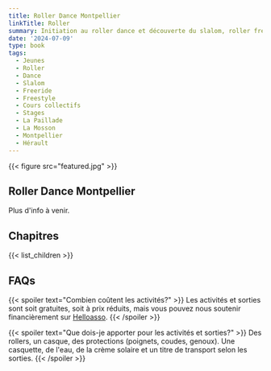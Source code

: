 ```yaml
---
title: Roller Dance Montpellier
linkTitle: Roller
summary: Initiation au roller dance et découverte du slalom, roller freeride, roller freestyle à Montpellier.
date: '2024-07-09'
type: book
tags:
  - Jeunes
  - Roller
  - Dance
  - Slalom
  - Freeride
  - Freestyle
  - Cours collectifs
  - Stages
  - La Paillade
  - La Mosson
  - Montpellier
  - Hérault
---
```


{{< figure src="featured.jpg" >}}

## Roller Dance Montpellier
Plus d'info à venir.

## Chapitres

{{< list_children >}}

## FAQs

{{< spoiler text="Combien coûtent les activités?" >}}
Les activités et sorties sont soit gratuites, soit à prix réduits, mais vous pouvez nous soutenir financièrement sur [Helloasso](https://www.helloasso.com/associations/maths-et-maryam/formulaires/1).
{{< /spoiler >}}

{{< spoiler text="Que dois-je apporter pour les activités et sorties?" >}}
Des rollers, un casque, des protections (poignets, coudes, genoux).
Une casquette, de l'eau, de la crème solaire et un titre de transport selon les sorties.
{{< /spoiler >}}

<!--
{{< cta cta_text="Begin the course" cta_link="https://www.mtpcours.fr/c/english/college/" >}}
-->